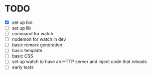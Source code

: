 
# TODO

- [x] set up bin
- [ ] set up lib
- [ ] command for watch
- [ ] nodemon for watch in dev
- [ ] basic remark generation
- [ ] basic template
- [ ] basic CSS
- [ ] set up watch to have an HTTP server and inject code that reloads
- [ ] early tests

